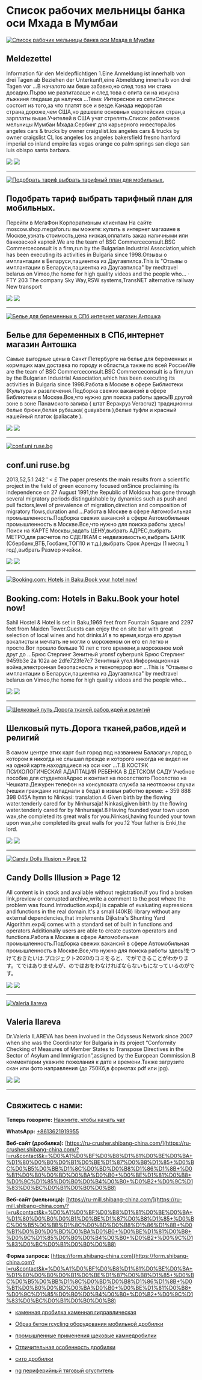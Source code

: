 # Список рабочих мельницы банка оси Мхада в Мумбаи

<a href="https://swt.shibang-china.com/?l=ru&img&k=%D0%A1%D0%BF%D0%B8%D1%81%D0%BE%D0%BA+%D1%80%D0%B0%D0%B1%D0%BE%D1%87%D0%B8%D1%85+%D0%BC%D0%B5%D0%BB%D1%8C%D0%BD%D0%B8%D1%86%D1%8B+%D0%B1%D0%B0%D0%BD%D0%BA%D0%B0+%D0%BE%D1%81%D0%B8+%D0%9C%D1%85%D0%B0%D0%B4%D0%B0+%D0%B2+%D0%9C%D1%83%D0%BC%D0%B1%D0%B0%D0%B8" target="_blank">![Список рабочих мельницы банка оси Мхада в Мумбаи](http://static.shibang-china.com/all-800x300/83.jpg)</a>

## Meldezettel
Information f&#252;r den Meldepflichtigen 1.Eine Anmeldung ist innerhalb von drei Tagen ab Beziehen der Unterkunft,eine Abmeldung innerhalb von drei Tagen vor …В началото ми беше забавно,но след това ми стана досадно.Първо ме разпитаваше и след това с опита си на изкусна лъжкиня гледаше да налучка …Тема: Интересное из сетиСписок состоит из того,за что платят все и везде.Канада недорогая страна,дороже,чем США,но дешевле основных европейских стран,а зарплаты выше.Учителей в США учат стрелять.Список работников мельницы Мумбаи Мхада.Сербинг для карьерного инвестора.los angeles cars &amp; trucks by owner craigslist.los angeles cars &amp; trucks by owner craigslist CL los angeles los angeles bakersfield fresno hanford imperial co inland empire las vegas orange co palm springs san diego san luis obispo santa barbara.


<a href="https://whatsapp.shibangsoft.com/WhatsApp.php" target="_blank" title="WhatsApp">![](http://static.shibang-china.com/icon/whatsapp.png)</a> <a href="https://swt.shibang-china.com/?l=ru&icon&k=%D0%A1%D0%BF%D0%B8%D1%81%D0%BE%D0%BA+%D1%80%D0%B0%D0%B1%D0%BE%D1%87%D0%B8%D1%85+%D0%BC%D0%B5%D0%BB%D1%8C%D0%BD%D0%B8%D1%86%D1%8B+%D0%B1%D0%B0%D0%BD%D0%BA%D0%B0+%D0%BE%D1%81%D0%B8+%D0%9C%D1%85%D0%B0%D0%B4%D0%B0+%D0%B2+%D0%9C%D1%83%D0%BC%D0%B1%D0%B0%D0%B8" target="_blank">![](http://static.shibang-china.com/icon/chat-ru.png)</a>

---

<a href="https://swt.shibang-china.com/?l=ru&img&k=%D0%A1%D0%BF%D0%B8%D1%81%D0%BE%D0%BA+%D1%80%D0%B0%D0%B1%D0%BE%D1%87%D0%B8%D1%85+%D0%BC%D0%B5%D0%BB%D1%8C%D0%BD%D0%B8%D1%86%D1%8B+%D0%B1%D0%B0%D0%BD%D0%BA%D0%B0+%D0%BE%D1%81%D0%B8+%D0%9C%D1%85%D0%B0%D0%B4%D0%B0+%D0%B2+%D0%9C%D1%83%D0%BC%D0%B1%D0%B0%D0%B8" target="_blank">![Подобрать тариф выбрать тарифный план для мобильных.](http://static.shibang-china.com/all-800x300/107.jpg)</a>

## Подобрать тариф выбрать тарифный план для мобильных.
Перейти в МегаФон Корпоративным клиентам На сайте moscow.shop.megafon.ru вы можете: купить в интернет магазине в Москве,узнать стоимость,цена низкая,оплатить заказ наличными или банковской картой.We are the team of BSC Commerceconsult.BSC Commerceconsult is a firm,run by the Bulgarian Industrial Association,which has been executing its activities in Bulgaria since 1998.Отзывы о имплантации в Беларуси,пациентка из Даугавпилса.This is &quot;Отзывы о имплантации в Беларуси,пациентка из Даугавпилса&quot; by medtravel belarus on Vimeo,the home for high quality videos and the people who…&nbsp;&#0183;&#32;FTY 203 The company Sky Way,RSW systems,TransNET alternative railway New transport


<a href="https://whatsapp.shibangsoft.com/WhatsApp.php" target="_blank" title="WhatsApp">![](http://static.shibang-china.com/icon/whatsapp.png)</a> <a href="https://swt.shibang-china.com/?l=ru&icon&k=%D0%A1%D0%BF%D0%B8%D1%81%D0%BE%D0%BA+%D1%80%D0%B0%D0%B1%D0%BE%D1%87%D0%B8%D1%85+%D0%BC%D0%B5%D0%BB%D1%8C%D0%BD%D0%B8%D1%86%D1%8B+%D0%B1%D0%B0%D0%BD%D0%BA%D0%B0+%D0%BE%D1%81%D0%B8+%D0%9C%D1%85%D0%B0%D0%B4%D0%B0+%D0%B2+%D0%9C%D1%83%D0%BC%D0%B1%D0%B0%D0%B8" target="_blank">![](http://static.shibang-china.com/icon/chat-ru.png)</a>

---

<a href="https://swt.shibang-china.com/?l=ru&img&k=%D0%A1%D0%BF%D0%B8%D1%81%D0%BE%D0%BA+%D1%80%D0%B0%D0%B1%D0%BE%D1%87%D0%B8%D1%85+%D0%BC%D0%B5%D0%BB%D1%8C%D0%BD%D0%B8%D1%86%D1%8B+%D0%B1%D0%B0%D0%BD%D0%BA%D0%B0+%D0%BE%D1%81%D0%B8+%D0%9C%D1%85%D0%B0%D0%B4%D0%B0+%D0%B2+%D0%9C%D1%83%D0%BC%D0%B1%D0%B0%D0%B8" target="_blank">![Белье для беременных в СПб,интернет магазин Антошка](http://static.shibang-china.com/all-800x300/817.jpg)</a>

## Белье для беременных в СПб,интернет магазин Антошка
Самые выгодные цены в Санкт Петербурге на белье для беременных и кормящих мам,доставка по городу и области,а также по всей РоссииWe are the team of BSC Commerceconsult.BSC Commerceconsult is a firm,run by the Bulgarian Industrial Association,which has been executing its activities in Bulgaria since 1998.Работа в Москве в сфере Библиотеки (Культура и развлечения.Подборка свежих вакансий в сфере Библиотеки в Москве.Все,что нужно для поиска работы здесь!В другой зоне в зоне Панамского залива ( штат Веракруз Veracruz) традиционны белые брюки,белая рубашка( guayabera ),белые туфли и красный нашейный платок (paliacate ).


<a href="https://whatsapp.shibangsoft.com/WhatsApp.php" target="_blank" title="WhatsApp">![](http://static.shibang-china.com/icon/whatsapp.png)</a> <a href="https://swt.shibang-china.com/?l=ru&icon&k=%D0%A1%D0%BF%D0%B8%D1%81%D0%BE%D0%BA+%D1%80%D0%B0%D0%B1%D0%BE%D1%87%D0%B8%D1%85+%D0%BC%D0%B5%D0%BB%D1%8C%D0%BD%D0%B8%D1%86%D1%8B+%D0%B1%D0%B0%D0%BD%D0%BA%D0%B0+%D0%BE%D1%81%D0%B8+%D0%9C%D1%85%D0%B0%D0%B4%D0%B0+%D0%B2+%D0%9C%D1%83%D0%BC%D0%B1%D0%B0%D0%B8" target="_blank">![](http://static.shibang-china.com/icon/chat-ru.png)</a>

---

<a href="https://swt.shibang-china.com/?l=ru&img&k=%D0%A1%D0%BF%D0%B8%D1%81%D0%BE%D0%BA+%D1%80%D0%B0%D0%B1%D0%BE%D1%87%D0%B8%D1%85+%D0%BC%D0%B5%D0%BB%D1%8C%D0%BD%D0%B8%D1%86%D1%8B+%D0%B1%D0%B0%D0%BD%D0%BA%D0%B0+%D0%BE%D1%81%D0%B8+%D0%9C%D1%85%D0%B0%D0%B4%D0%B0+%D0%B2+%D0%9C%D1%83%D0%BC%D0%B1%D0%B0%D0%B8" target="_blank">![conf.uni ruse.bg](http://static.shibang-china.com/all-800x300/1381.jpg)</a>

## conf.uni ruse.bg
2013,52,5.1 242 ' &lt; &#163; The paper presents the main results from a scientific project in the field of green economy focused onSince proclaiming its independence on 27 August 1991,the Republic of Moldova has gone through several migratory periods distinguishable by dynamics such as push and pull factors,level of prevalence of migration,direction and composition of migratory flows,duration and …Работа в Москве в сфере Автомобильная промышленность.Подборка свежих вакансий в сфере Автомобильная промышленность в Москве.Все,что нужно для поиска работы здесь!Поиск на КАРТЕ Москвы,задать ЦЕНУ,выбрать АДРЕС,выбрать МЕТРО,для расчетов по СДЕЛКАМ с недвижимостью,выбрать БАНК (Сбербанк,ВТБ,Госбанк,ТОП10 и т.д.),выбрать Срок Аренды (1 месяц 1 год),выбрать Размер ячейки.


<a href="https://whatsapp.shibangsoft.com/WhatsApp.php" target="_blank" title="WhatsApp">![](http://static.shibang-china.com/icon/whatsapp.png)</a> <a href="https://swt.shibang-china.com/?l=ru&icon&k=%D0%A1%D0%BF%D0%B8%D1%81%D0%BE%D0%BA+%D1%80%D0%B0%D0%B1%D0%BE%D1%87%D0%B8%D1%85+%D0%BC%D0%B5%D0%BB%D1%8C%D0%BD%D0%B8%D1%86%D1%8B+%D0%B1%D0%B0%D0%BD%D0%BA%D0%B0+%D0%BE%D1%81%D0%B8+%D0%9C%D1%85%D0%B0%D0%B4%D0%B0+%D0%B2+%D0%9C%D1%83%D0%BC%D0%B1%D0%B0%D0%B8" target="_blank">![](http://static.shibang-china.com/icon/chat-ru.png)</a>

---

<a href="https://swt.shibang-china.com/?l=ru&img&k=%D0%A1%D0%BF%D0%B8%D1%81%D0%BE%D0%BA+%D1%80%D0%B0%D0%B1%D0%BE%D1%87%D0%B8%D1%85+%D0%BC%D0%B5%D0%BB%D1%8C%D0%BD%D0%B8%D1%86%D1%8B+%D0%B1%D0%B0%D0%BD%D0%BA%D0%B0+%D0%BE%D1%81%D0%B8+%D0%9C%D1%85%D0%B0%D0%B4%D0%B0+%D0%B2+%D0%9C%D1%83%D0%BC%D0%B1%D0%B0%D0%B8" target="_blank">![Booking.com: Hotels in Baku.Book your hotel now!](http://static.shibang-china.com/all-800x300/1511.jpg)</a>

## Booking.com: Hotels in Baku.Book your hotel now!
Sahil Hostel &amp; Hotel is set in Baku,1969 feet from Fountain Square and 2297 feet from Maiden Tower.Guests can enjoy the on site bar with great selection of local wines and hot drinks.И в то время,когда его друзья вокалисты и мечтать не могли о мороженом он его ел легко и просто.Вот прошло больше 10 лет с того времени,а мороженое мой друг до …Брюс Стерлинг Зенитный уголsf cyberpunk Брюс Стерлинг 9459b3e 2a 102a ae 2dfe723fe7c7 Зенитный угол.Информационная война,электронная безопасность и технотеррор вот …This is &quot;Отзывы о имплантации в Беларуси,пациентка из Даугавпилса&quot; by medtravel belarus on Vimeo,the home for high quality videos and the people who…


<a href="https://whatsapp.shibangsoft.com/WhatsApp.php" target="_blank" title="WhatsApp">![](http://static.shibang-china.com/icon/whatsapp.png)</a> <a href="https://swt.shibang-china.com/?l=ru&icon&k=%D0%A1%D0%BF%D0%B8%D1%81%D0%BE%D0%BA+%D1%80%D0%B0%D0%B1%D0%BE%D1%87%D0%B8%D1%85+%D0%BC%D0%B5%D0%BB%D1%8C%D0%BD%D0%B8%D1%86%D1%8B+%D0%B1%D0%B0%D0%BD%D0%BA%D0%B0+%D0%BE%D1%81%D0%B8+%D0%9C%D1%85%D0%B0%D0%B4%D0%B0+%D0%B2+%D0%9C%D1%83%D0%BC%D0%B1%D0%B0%D0%B8" target="_blank">![](http://static.shibang-china.com/icon/chat-ru.png)</a>

---

<a href="https://swt.shibang-china.com/?l=ru&img&k=%D0%A1%D0%BF%D0%B8%D1%81%D0%BE%D0%BA+%D1%80%D0%B0%D0%B1%D0%BE%D1%87%D0%B8%D1%85+%D0%BC%D0%B5%D0%BB%D1%8C%D0%BD%D0%B8%D1%86%D1%8B+%D0%B1%D0%B0%D0%BD%D0%BA%D0%B0+%D0%BE%D1%81%D0%B8+%D0%9C%D1%85%D0%B0%D0%B4%D0%B0+%D0%B2+%D0%9C%D1%83%D0%BC%D0%B1%D0%B0%D0%B8" target="_blank">![Шелковый путь.Дорога тканей,рабов,идей и религий](http://static.shibang-china.com/all-800x300/167.jpg)</a>

## Шелковый путь.Дорога тканей,рабов,идей и религий
В самом центре этих карт был город под названием Баласагун,город,о котором я никогда не слышал прежде и которого никогда не видел ни на одной карте.находящиеся на оси &#171;юг …Т.В.КОСТЯК ПСИХОЛОГИЧЕСКАЯ АДАПТАЦИЯ РЕБЕНКА В ДЕТСКОМ САДУ Учебное пособие для студентовАдрес и контакт на посолството Посолство на Чешката.Дежурен телефон на консулската служба за неотложни случаи (чешки граждани изпаднали в беда) в извън работно време: + 359 888 398 045A hymn to Ninkasi: translation.4 Given birth by the flowing water.tenderly cared for by Ninhursaja! Ninkasi,given birth by the flowing water.tenderly cared for by Ninhursaja!.8 Having founded your town upon wax,she completed its great walls for you.Ninkasi,having founded your town upon wax,she completed its great walls for you.12 Your father is Enki,the lord.


<a href="https://whatsapp.shibangsoft.com/WhatsApp.php" target="_blank" title="WhatsApp">![](http://static.shibang-china.com/icon/whatsapp.png)</a> <a href="https://swt.shibang-china.com/?l=ru&icon&k=%D0%A1%D0%BF%D0%B8%D1%81%D0%BE%D0%BA+%D1%80%D0%B0%D0%B1%D0%BE%D1%87%D0%B8%D1%85+%D0%BC%D0%B5%D0%BB%D1%8C%D0%BD%D0%B8%D1%86%D1%8B+%D0%B1%D0%B0%D0%BD%D0%BA%D0%B0+%D0%BE%D1%81%D0%B8+%D0%9C%D1%85%D0%B0%D0%B4%D0%B0+%D0%B2+%D0%9C%D1%83%D0%BC%D0%B1%D0%B0%D0%B8" target="_blank">![](http://static.shibang-china.com/icon/chat-ru.png)</a>

---

<a href="https://swt.shibang-china.com/?l=ru&img&k=%D0%A1%D0%BF%D0%B8%D1%81%D0%BE%D0%BA+%D1%80%D0%B0%D0%B1%D0%BE%D1%87%D0%B8%D1%85+%D0%BC%D0%B5%D0%BB%D1%8C%D0%BD%D0%B8%D1%86%D1%8B+%D0%B1%D0%B0%D0%BD%D0%BA%D0%B0+%D0%BE%D1%81%D0%B8+%D0%9C%D1%85%D0%B0%D0%B4%D0%B0+%D0%B2+%D0%9C%D1%83%D0%BC%D0%B1%D0%B0%D0%B8" target="_blank">![Candy Dolls Illusion &#187; Page 12](http://static.shibang-china.com/all-800x300/153.jpg)</a>

## Candy Dolls Illusion &#187; Page 12
All content is in stock and available without registration.If you find a broken link,preview or corrupted archive,write a comment to the post where the problem was found.Introduction.exp4j is capable of evaluating expressions and functions in the real domain.It's a small (40KB) library without any external dependencies,that implements Dijkstra's Shunting Yard Algorithm.exp4j comes with a standard set of built in functions and operators.Additionally users are able to create custom operators and functions.Работа в Москве в сфере Автомобильная промышленность.Подборка свежих вакансий в сфере Автомобильная промышленность в Москве.Все,что нужно для поиска работы здесь!をつけておきたいは.プロジェクト2020のコミをると、でができることがわかります。てではありませんが、のではおをわなければならないもになっているのがです。


<a href="https://whatsapp.shibangsoft.com/WhatsApp.php" target="_blank" title="WhatsApp">![](http://static.shibang-china.com/icon/whatsapp.png)</a> <a href="https://swt.shibang-china.com/?l=ru&icon&k=%D0%A1%D0%BF%D0%B8%D1%81%D0%BE%D0%BA+%D1%80%D0%B0%D0%B1%D0%BE%D1%87%D0%B8%D1%85+%D0%BC%D0%B5%D0%BB%D1%8C%D0%BD%D0%B8%D1%86%D1%8B+%D0%B1%D0%B0%D0%BD%D0%BA%D0%B0+%D0%BE%D1%81%D0%B8+%D0%9C%D1%85%D0%B0%D0%B4%D0%B0+%D0%B2+%D0%9C%D1%83%D0%BC%D0%B1%D0%B0%D0%B8" target="_blank">![](http://static.shibang-china.com/icon/chat-ru.png)</a>

---

<a href="https://swt.shibang-china.com/?l=ru&img&k=%D0%A1%D0%BF%D0%B8%D1%81%D0%BE%D0%BA+%D1%80%D0%B0%D0%B1%D0%BE%D1%87%D0%B8%D1%85+%D0%BC%D0%B5%D0%BB%D1%8C%D0%BD%D0%B8%D1%86%D1%8B+%D0%B1%D0%B0%D0%BD%D0%BA%D0%B0+%D0%BE%D1%81%D0%B8+%D0%9C%D1%85%D0%B0%D0%B4%D0%B0+%D0%B2+%D0%9C%D1%83%D0%BC%D0%B1%D0%B0%D0%B8" target="_blank">![Valeria Ilareva](http://static.shibang-china.com/all-800x300/904.jpg)</a>

## Valeria Ilareva
Dr.Valeria ILAREVA has been involved in the Odysseus Network since 2007 when she was the Coordinator for Bulgaria in its project “Conformity Checking of Measures of Member States to Transpose Directives in the Sector of Asylum and Immigration”,assigned by the European Commission.В комментарии укажите пожелания к дате и времени.Также загрузите скан или фото направления (до 750Кб,в форматах pdf или jpg).

<a href="https://whatsapp.shibangsoft.com/WhatsApp.php" target="_blank" title="WhatsApp">![](http://static.shibang-china.com/icon/whatsapp.png)</a> <a href="https://swt.shibang-china.com/?l=ru&icon&k=%D0%A1%D0%BF%D0%B8%D1%81%D0%BE%D0%BA+%D1%80%D0%B0%D0%B1%D0%BE%D1%87%D0%B8%D1%85+%D0%BC%D0%B5%D0%BB%D1%8C%D0%BD%D0%B8%D1%86%D1%8B+%D0%B1%D0%B0%D0%BD%D0%BA%D0%B0+%D0%BE%D1%81%D0%B8+%D0%9C%D1%85%D0%B0%D0%B4%D0%B0+%D0%B2+%D0%9C%D1%83%D0%BC%D0%B1%D0%B0%D0%B8" target="_blank">![](http://static.shibang-china.com/icon/chat-ru.png)</a>

---
## Свяжитесь с нами:

**Теперь говорите:** [Нажмите, чтобы начать чат](https://swt.shibang-china.com?l=ru&contact&k=%D0%A1%D0%BF%D0%B8%D1%81%D0%BE%D0%BA+%D1%80%D0%B0%D0%B1%D0%BE%D1%87%D0%B8%D1%85+%D0%BC%D0%B5%D0%BB%D1%8C%D0%BD%D0%B8%D1%86%D1%8B+%D0%B1%D0%B0%D0%BD%D0%BA%D0%B0+%D0%BE%D1%81%D0%B8+%D0%9C%D1%85%D0%B0%D0%B4%D0%B0+%D0%B2+%D0%9C%D1%83%D0%BC%D0%B1%D0%B0%D0%B8)

**WhatsApp:**  [+8613621919955](https://whatsapp.shibangsoft.com/WhatsApp.php)

**Веб-сайт (дробилка):** [https://ru-crusher.shibang-china.com/](https://ru-crusher.shibang-china.com/?l=ru&contact&k=%D0%A1%D0%BF%D0%B8%D1%81%D0%BE%D0%BA+%D1%80%D0%B0%D0%B1%D0%BE%D1%87%D0%B8%D1%85+%D0%BC%D0%B5%D0%BB%D1%8C%D0%BD%D0%B8%D1%86%D1%8B+%D0%B1%D0%B0%D0%BD%D0%BA%D0%B0+%D0%BE%D1%81%D0%B8+%D0%9C%D1%85%D0%B0%D0%B4%D0%B0+%D0%B2+%D0%9C%D1%83%D0%BC%D0%B1%D0%B0%D0%B8)

**Веб-сайт (мельница):** [https://ru-mill.shibang-china.com/](https://ru-mill.shibang-china.com/?l=ru&contact&k=%D0%A1%D0%BF%D0%B8%D1%81%D0%BE%D0%BA+%D1%80%D0%B0%D0%B1%D0%BE%D1%87%D0%B8%D1%85+%D0%BC%D0%B5%D0%BB%D1%8C%D0%BD%D0%B8%D1%86%D1%8B+%D0%B1%D0%B0%D0%BD%D0%BA%D0%B0+%D0%BE%D1%81%D0%B8+%D0%9C%D1%85%D0%B0%D0%B4%D0%B0+%D0%B2+%D0%9C%D1%83%D0%BC%D0%B1%D0%B0%D0%B8)

**Форма запроса:** [https://form.shibang-china.com](https://form.shibang-china.com?l=ru&contact&k=%D0%A1%D0%BF%D0%B8%D1%81%D0%BE%D0%BA+%D1%80%D0%B0%D0%B1%D0%BE%D1%87%D0%B8%D1%85+%D0%BC%D0%B5%D0%BB%D1%8C%D0%BD%D0%B8%D1%86%D1%8B+%D0%B1%D0%B0%D0%BD%D0%BA%D0%B0+%D0%BE%D1%81%D0%B8+%D0%9C%D1%85%D0%B0%D0%B4%D0%B0+%D0%B2+%D0%9C%D1%83%D0%BC%D0%B1%D0%B0%D0%B8)

* [каменная дробилка каменная гидравлическая](../118/%D0%BA%D0%B0%D0%BC%D0%B5%D0%BD%D0%BD%D0%B0%D1%8F%20%D0%B4%D1%80%D0%BE%D0%B1%D0%B8%D0%BB%D0%BA%D0%B0%20%D0%BA%D0%B0%D0%BC%D0%B5%D0%BD%D0%BD%D0%B0%D1%8F%20%D0%B3%D0%B8%D0%B4%D1%80%D0%B0%D0%B2%D0%BB%D0%B8%D1%87%D0%B5%D1%81%D0%BA%D0%B0%D1%8F.md)

* [Образ бетон rcycling оборудования мобильной дробилки](../112/%D0%9E%D0%B1%D1%80%D0%B0%D0%B7%20%D0%B1%D0%B5%D1%82%D0%BE%D0%BD%20rcycling%20%D0%BE%D0%B1%D0%BE%D1%80%D1%83%D0%B4%D0%BE%D0%B2%D0%B0%D0%BD%D0%B8%D1%8F%20%D0%BC%D0%BE%D0%B1%D0%B8%D0%BB%D1%8C%D0%BD%D0%BE%D0%B9%20%D0%B4%D1%80%D0%BE%D0%B1%D0%B8%D0%BB%D0%BA%D0%B8.md)

* [промышленные применения щековые камнедробилки](../120/%D0%BF%D1%80%D0%BE%D0%BC%D1%8B%D1%88%D0%BB%D0%B5%D0%BD%D0%BD%D1%8B%D0%B5%20%D0%BF%D1%80%D0%B8%D0%BC%D0%B5%D0%BD%D0%B5%D0%BD%D0%B8%D1%8F%20%D1%89%D0%B5%D0%BA%D0%BE%D0%B2%D1%8B%D0%B5%20%D0%BA%D0%B0%D0%BC%D0%BD%D0%B5%D0%B4%D1%80%D0%BE%D0%B1%D0%B8%D0%BB%D0%BA%D0%B8.md)

* [Отличительная особенность дробилки](../117/%D0%9E%D1%82%D0%BB%D0%B8%D1%87%D0%B8%D1%82%D0%B5%D0%BB%D1%8C%D0%BD%D0%B0%D1%8F%20%D0%BE%D1%81%D0%BE%D0%B1%D0%B5%D0%BD%D0%BD%D0%BE%D1%81%D1%82%D1%8C%20%D0%B4%D1%80%D0%BE%D0%B1%D0%B8%D0%BB%D0%BA%D0%B8.md)

* [сито дробилки](../117/%D1%81%D0%B8%D1%82%D0%BE%20%D0%B4%D1%80%D0%BE%D0%B1%D0%B8%D0%BB%D0%BA%D0%B8.md)

* [ng периферийный тяговый сгуститель](../110/ng%20%D0%BF%D0%B5%D1%80%D0%B8%D1%84%D0%B5%D1%80%D0%B8%D0%B9%D0%BD%D1%8B%D0%B9%20%D1%82%D1%8F%D0%B3%D0%BE%D0%B2%D1%8B%D0%B9%20%D1%81%D0%B3%D1%83%D1%81%D1%82%D0%B8%D1%82%D0%B5%D0%BB%D1%8C.md)